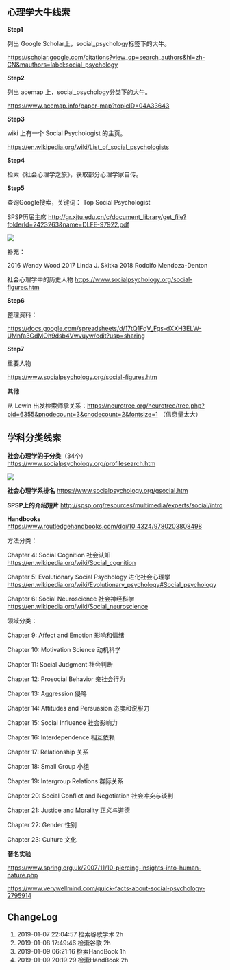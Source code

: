 
## 心理学大牛线索

**Step1**

列出 Google Scholar上，social_psychology标签下的大牛。

https://scholar.google.com/citations?view_op=search_authors&hl=zh-CN&mauthors=label:social_psychology

**Step2**

列出 acemap 上，social_psychology分类下的大牛。

https://www.acemap.info/paper-map?topicID=04A33643

**Step3**

wiki 上有一个 Social Psychologist 的主页。

https://en.wikipedia.org/wiki/List_of_social_psychologists

**Step4**

检索《社会心理学之旅》，获取部分心理学家自传。


**Step5**

查询Google搜索，关键词： Top Social Psychologist

SPSP历届主席 http://gr.xjtu.edu.cn/c/document_library/get_file?folderId=2423263&name=DLFE-97922.pdf


![](http://zhwbitcron.oss-cn-beijing.aliyuncs.com/bitcron/2019-01-07-154101.png)

补充：

2016 Wendy Wood
2017 Linda J. Skitka
2018 Rodolfo Mendoza-Denton

社会心理学中的历史人物 https://www.socialpsychology.org/social-figures.htm

**Step6**

整理资料：

https://docs.google.com/spreadsheets/d/17tQ1FqV_Fgs-dXXH3ELW-UMnfa3GdMOh9dsb4Vwvuyw/edit?usp=sharing

**Step7**

重要人物

https://www.socialpsychology.org/social-figures.htm

**其他**

从 Lewin 出发检索师承关系：https://neurotree.org/neurotree/tree.php?pid=6355&pnodecount=3&cnodecount=2&fontsize=1
（信息量太大）

## 学科分类线索

**社会心理学的子分类**（34个）https://www.socialpsychology.org/profilesearch.htm

![](http://zhwbitcron.oss-cn-beijing.aliyuncs.com/bitcron/2019-01-10-040606.png)

**社会心理学系排名** https://www.socialpsychology.org/gsocial.htm

**SPSP上的介绍短片** http://spsp.org/resources/multimedia/experts/social/intro

**Handbooks** https://www.routledgehandbooks.com/doi/10.4324/9780203808498

方法分类：

Chapter  4:  Social Cognition 社会认知  https://en.wikipedia.org/wiki/Social_cognition

Chapter  5:  Evolutionary Social Psychology 进化社会心理学 https://en.wikipedia.org/wiki/Evolutionary_psychology#Social_psychology

Chapter  6:  Social Neuroscience 社会神经科学 https://en.wikipedia.org/wiki/Social_neuroscience

领域分类：

Chapter  9:  Affect and Emotion	 影响和情绪

Chapter  10:  Motivation Science	 动机科学

Chapter  11:  Social Judgment  社会判断

Chapter  12:  Prosocial Behavior 亲社会行为

Chapter  13:  Aggression	  侵略

Chapter  14:  Attitudes and Persuasion 态度和说服力

Chapter  15:  Social Influence 社会影响力

Chapter  16:  Interdependence 相互依赖

Chapter  17:  Relationship 关系

Chapter  18:  Small Group 小组

Chapter  19:  Intergroup Relations 群际关系

Chapter  20:  Social Conflict and Negotiation 社会冲突与谈判

Chapter  21:  Justice and Morality 正义与道德

Chapter  22:  Gender	 性别

Chapter  23:  Culture  文化

**著名实验**

https://www.spring.org.uk/2007/11/10-piercing-insights-into-human-nature.php

https://www.verywellmind.com/quick-facts-about-social-psychology-2795914



## ChangeLog

1. 2019-01-07 22:04:57 检索谷歌学术 2h
2. 2019-01-08 17:49:46 检索谷歌 2h
3. 2019-01-09 06:21:16 检索HandBook 1h
4. 2019-01-09 20:19:29 检索HandBook 2h
